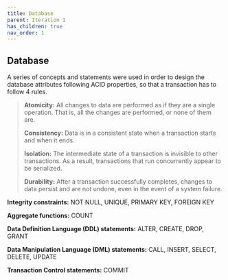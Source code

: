 ```yaml
---
title: Database
parent: Iteration 1
has_children: true
nav_order: 1
---
```


## Database
A series of concepts and statements were used in order to design the database attributes following ACID properties, so that a transaction has to follow 4 rules.
> **Atomicity:** All changes to data are performed as if they are a single operation. That is, all the changes are performed, or none of them are.
> 
> **Consistency:** Data is in a consistent state when a transaction starts and when it ends.
>
> **Isolation:** The intermediate state of a transaction is invisible to other transactions. As a result, transactions that run concurrently appear to be serialized.
>
> **Durability:** After a transaction successfully completes, changes to data persist and are not undone, even in the event of a system failure.

**Integrity constraints:** NOT NULL, UNIQUE, PRIMARY KEY, FOREIGN KEY

**Aggregate functions:** COUNT

**Data Definition Language (DDL) statements:** ALTER, CREATE, DROP, GRANT

**Data Manipulation Language (DML) statements:** CALL, INSERT, SELECT, DELETE, UPDATE

**Transaction Control statements:** COMMIT
